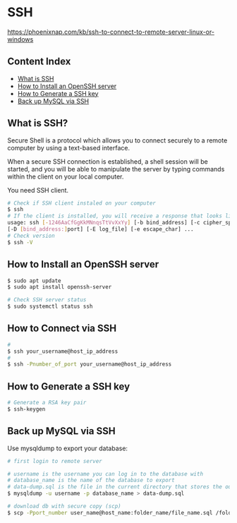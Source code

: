 # SSH

<https://phoenixnap.com/kb/ssh-to-connect-to-remote-server-linux-or-windows>

## Content Index

* [What is SSH](#what-is-ssh)
* [How to Install an OpenSSH server](#how-to-install-an-openssh-server)
* [How to Generate a SSH key](#how-to-generate-a-ssh-key)
* [Back up MySQL via SSH](#back-up-mysql-via-ssh)

## What is SSH?

Secure Shell is a protocol which allows you to connect securely to a remote computer by using a text-based interface.

When a secure SSH connection is established, a shell session will be started, and you will be able to manipulate the server by typing commands within the client on your local computer.

You need SSH client.

```bash
# Check if SSH client instaled on your computer
$ ssh
# If the client is installed, you will receive a response that looks like this:
usage: ssh [-1246AaCfGgKkMNnqsTtVvXxYy] [-b bind_address] [-c cipher_spec]
[-D [bind_address:]port] [-E log_file] [-e escape_char] ...
# Check version
$ ssh -V
```

## How to Install an OpenSSH server

```bash
$ sudo apt update
$ sudo apt install openssh-server

# Check SSH server status
$ sudo systemctl status ssh
```

## How to Connect via SSH

```bash
# 
$ ssh your_username@host_ip_address
# 
$ ssh -Pnumber_of_port your_username@host_ip_address
```

## How to Generate a SSH key

```bash
# Generate a RSA key pair
$ ssh-keygen
```

## Back up MySQL via SSH

Use mysqldump to export your database:

```bash
# first login to remote server

# username is the username you can log in to the database with
# database_name is the name of the database to export
# data-dump.sql is the file in the current directory that stores the output.
$ mysqldump -u username -p database_name > data-dump.sql

# download db with secure copy (scp)
$ scp -Pport_number user_name@host_name:folder_name/file_name.sql /folder_name/file_name.sql
```
